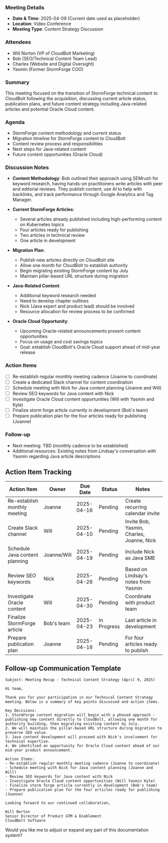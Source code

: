 
### Meeting Details

- **Date & Time**: 2025-04-09 (Current date used as placeholder)
- **Location**: Video Conference
- **Meeting Type**: Content Strategy Discussion

### Attendees
- Will Norton (VP of CloudBolt Marketing)
- Bob (SEO/Technical Content Team Lead)
- Charles (Website and Digital Oversight)
- Yasmin (Former StormForge COO)

### Summary

This meeting focused on the transition of StormForge technical content to CloudBolt following the acquisition, discussing current article status, publication plans, and future content strategy including Java-related articles and potential Oracle Cloud content.

### Agenda

- StormForge content methodology and current status
- Migration timeline for StormForge content to CloudBolt
- Content review process and responsibilities
- Next steps for Java-related content
- Future content opportunities (Oracle Cloud)

### Discussion Notes

- **Content Methodology**: Bob outlined their approach using SEMrush for keyword research, having hands-on practitioners write articles with peer and editorial reviews. They publish content, use AI to help with backlinks, and track performance through Google Analytics and Tag Manager.
    
- **Current StormForge Articles**:
    - Several articles already published including high-performing content on Kubernetes topics
    - Four articles ready for publishing
    - Two articles in technical review
    - One article in development
- **Migration Plan**:

    - Publish new articles directly on CloudBolt site
    - Allow one month for CloudBolt to establish authority
    - Begin migrating existing StormForge content by July
    - Maintain pillar-based URL structure during migration
- **Java-Related Content**:
    
    - Additional keyword research needed
    - Need to develop chapter outlines
    - Nick (Java expert and product lead) should be involved
    - Resource allocation for review process to be confirmed
- **Oracle Cloud Opportunity**:
    
    - Upcoming Oracle-related announcements present content opportunities
    - Focus on usage and cost savings topics
    - Goal: establish CloudBolt's Oracle Cloud support ahead of mid-year release

### Action Items

- [ ] Re-establish regular monthly meeting cadence (Joanne to coordinate)
- [ ] Create a dedicated Slack channel for content coordination
- [ ] Schedule meeting with Nick for Java content planning (Joanne and Will)
- [ ] Review SEO keywords for Java content with Nick
- [ ] Investigate Oracle Cloud content opportunities (Will with Yasmin and Kyle)
- [ ] Finalize storm forge article currently in development (Bob's team)
- [ ] Prepare publication plan for the four articles ready for publishing (Joanne)

### Follow-up

- Next meeting: TBD (monthly cadence to be established)
- Additional resources: Existing notes from Lindsay's conversation with Yasmin regarding Java article descriptions

## Action Item Tracking

|Action Item|Owner|Due Date|Status|Notes|
|---|---|---|---|---|
|Re-establish monthly meeting|Joanne|2025-04-16|Pending|Create recurring calendar invite|
|Create Slack channel|Will|2025-04-10|Pending|Invite Bob, Yasmin, Charles, Joanne, Nick|
|Schedule Java content planning|Joanne/Will|2025-04-19|Pending|Include Nick as Java SME|
|Review SEO keywords|Nick|2025-04-26|Pending|Based on Lindsay's notes from Yasmin|
|Investigate Oracle content|Will|2025-04-30|Pending|Coordinate with product team|
|Finalize StormForge article|Bob's team|2025-04-23|In Progress|Last article in development|
|Prepare publication plan|Joanne|2025-04-16|Pending|For four articles ready to publish|

## Follow-up Communication Template

```
Subject: Meeting Recap - Technical Content Strategy (April 9, 2025)

Hi team,

Thank you for your participation in our Technical Content Strategy meeting. Below is a summary of key points discussed and action items.

Key Decisions:
1. StormForge content migration will begin with a phased approach - publishing new content directly to CloudBolt, allowing one month for authority building, then migrating existing content by July.
2. We will maintain the pillar-based URL structure during migration to preserve SEO value.
3. Java content development will proceed with Nick's involvement for technical expertise.
4. We identified an opportunity for Oracle Cloud content ahead of our mid-year product announcement.

Action Items:
- Re-establish regular monthly meeting cadence (Joanne to coordinate)
- Schedule meeting with Nick for Java content planning (Joanne and Will)
- Review SEO keywords for Java content with Nick
- Investigate Oracle Cloud content opportunities (Will Yasmin Kyle)
- Finalize storm forge article currently in development (Bob's team)
- Prepare publication plan for the four articles ready for publishing (Joanne)

Looking forward to our continued collaboration,

Will Norton
Senior Director of Product GTM & Enablement
CloudBolt Software
```

Would you like me to adjust or expand any part of this documentation system?